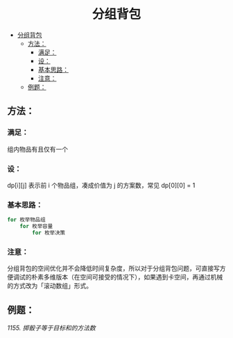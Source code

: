 <!--
 * @Description: 
 * @Author: shadow221213
 * @Date: 2023-10-24 19:33:32
 * @LastEditTime: 2023-11-02 16:02:22
-->
# <div align="center">分组背包</div>

<!-- TOC -->

- [分组背包](#分组背包)
  - [方法：](#方法)
    - [满足：](#满足)
    - [设：](#设)
    - [基本思路：](#基本思路)
    - [注意：](#注意)
  - [例题：](#例题)

<!-- /TOC -->

## 方法：

### 满足：
组内物品有且仅有一个

### 设：
dp[i][j] 表示前 i 个物品组，凑成价值为 j 的方案数，常见 dp[0][0] = 1

### 基本思路：
``` C++
for 枚举物品组	
    for 枚举容量
        for 枚举决策
```

### 注意：
分组背包的空间优化并不会降低时间复杂度，所以对于分组背包问题，可直接写方便调试的朴素多维版本（在空间可接受的情况下），如果遇到卡空间，再通过机械的方式改为「滚动数组」形式。

## 例题：
*1155. 掷骰子等于目标和的方法数*